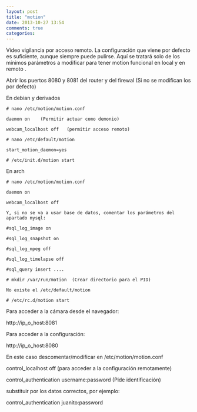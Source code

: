 ```yaml
---
layout: post
title: "motion"
date: 2013-10-27 13:54
comments: true
categories: 
---
```

Video vigilancia por acceso remoto. La configuración que viene por defecto es  suficiente, aunque siempre puede pulirse. Aquí se tratará solo de los mínimos parámetros a modificar para tener motion funcional en local y en remoto . 

Abrir los puertos 8080 y 8081 del router y del firewal (Si no se modifican los por defecto) 

En debian y derivados 

	# nano /etc/motion/motion.conf 

	daemon on    (Permitir actuar como demonio) 

	webcam_localhost off   (permitir acceso remoto) 

	# nano /etc/default/motion 

	start_motion_daemon=yes 

	# /etc/init.d/motion start 

En arch 

	# nano /etc/motion/motion.conf 

	daemon on 

	webcam_localhost off 

	Y, si no se va a usar base de datos, comentar los parámetros del 	apartado mysql: 

	#sql_log_image on 

	#sql_log_snapshot on 

	#sql_log_mpeg off 

	#sql_log_timelapse off 

	#sql_query insert .... 

	# mkdir /var/run/motion  (Crear directorio para el PID) 

	No existe el /etc/default/motion 

	# /etc/rc.d/motion start 

Para acceder a la cámara desde el navegador: 

http://ip_o_host:8081 

Para acceder a la configuración: 

http://ip_o_host:8080 

En este caso descomentar/modificar en /etc/motion/motion.conf

control_localhost off    (para acceder a la configuración remotamente)

control_authentication username:password (Pide identificación)

substituir por los datos correctos, por ejemplo:

control_authentication juanito:password

